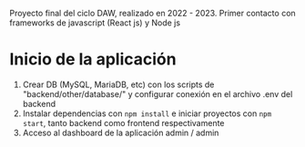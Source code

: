Proyecto final del ciclo DAW, realizado en 2022 - 2023. Primer contacto con frameworks de javascript (React js) y Node js

# Inicio de la aplicación
1. Crear DB (MySQL, MariaDB, etc) con los scripts de "backend/other/database/" y configurar conexión en el archivo .env del backend
2. Instalar dependencias con <code>npm install</code> e iniciar proyectos con <code>npm start</code>, tanto backend como frontend respectivamente
3. Acceso al dashboard de la aplicación admin / admin
